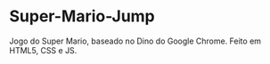 # Super-Mario-Jump
Jogo do Super Mario, baseado no Dino do Google Chrome.  Feito em HTML5, CSS e JS.
